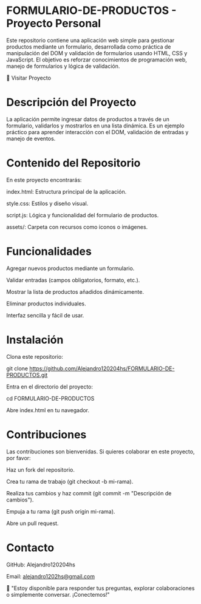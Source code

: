 # FORMULARIO-DE-PRODUCTOS - Proyecto Personal

Este repositorio contiene una aplicación web simple para gestionar productos mediante un formulario, desarrollada como práctica de manipulación del DOM y validación de formularios usando HTML, CSS y JavaScript. El objetivo es reforzar conocimientos de programación web, manejo de formularios y lógica de validación.

🔗 Visitar Proyecto

# Descripción del Proyecto

La aplicación permite ingresar datos de productos a través de un formulario, validarlos y mostrarlos en una lista dinámica. Es un ejemplo práctico para aprender interacción con el DOM, validación de entradas y manejo de eventos.

# Contenido del Repositorio

En este proyecto encontrarás:

index.html: Estructura principal de la aplicación.

style.css: Estilos y diseño visual.

script.js: Lógica y funcionalidad del formulario de productos.

assets/: Carpeta con recursos como iconos o imágenes.

# Funcionalidades

Agregar nuevos productos mediante un formulario.

Validar entradas (campos obligatorios, formato, etc.).

Mostrar la lista de productos añadidos dinámicamente.

Eliminar productos individuales.

Interfaz sencilla y fácil de usar.

# Instalación

Clona este repositorio:

git clone https://github.com/Alejandro120204hs/FORMULARIO-DE-PRODUCTOS.git


Entra en el directorio del proyecto:

cd FORMULARIO-DE-PRODUCTOS


Abre index.html en tu navegador.

# Contribuciones

Las contribuciones son bienvenidas. Si quieres colaborar en este proyecto, por favor:

Haz un fork del repositorio.

Crea tu rama de trabajo (git checkout -b mi-rama).

Realiza tus cambios y haz commit (git commit -m "Descripción de cambios").

Empuja a tu rama (git push origin mi-rama).

Abre un pull request.

# Contacto

GitHub: Alejandro120204hs

Email: alejandro1202hs@gmail.com

📩 "Estoy disponible para responder tus preguntas, explorar colaboraciones o simplemente conversar. ¡Conectemos!"
